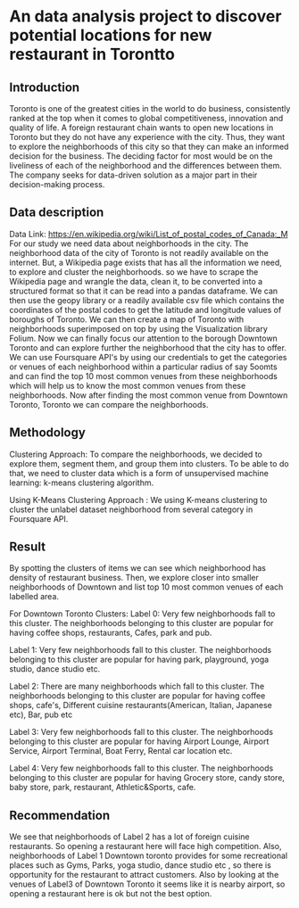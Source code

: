 # An data analysis project to discover potential locations for new restaurant in Torontto
## Introduction
Toronto is one of the greatest cities in the world to do business, consistently ranked at the top when it comes to global competitiveness, innovation and quality of life. A foreign restaurant chain wants to open new locations in Toronto but they do not have any experience with the city. Thus, they want to explore the neighborhoods of this city so that they can make an informed decision for the business. The deciding factor for most would be on the liveliness of each of the neighborhood and the differences between them. The company seeks for data-driven solution as a major part in their decision-making process. 

## Data description
Data Link: https://en.wikipedia.org/wiki/List_of_postal_codes_of_Canada:_M
For our study we need data about neighborhoods in the city. The neighborhood data of the city of Toronto is not readily available on the internet. But, a Wikipedia page exists that has all the information we need, to explore and cluster the neighborhoods. so we have to scrape the Wikipedia page and wrangle the data, clean it, to be converted into a structured format so that it can be read into a pandas dataframe. We can then use the geopy library or a readily available csv file which contains the coordinates of the postal codes to get the latitude and longitude values of boroughs of Toronto. We can then create a map of Toronto with neighborhoods superimposed on top by using the Visualization library Folium. Now we can finally focus our attention to the borough Downtown Toronto and can explore further the neighborhood that the city has to offer. We can use Foursquare API's by using our credentials to get the categories or venues of each neighborhood within a particular radius of say 5oomts and can find the top 10 most common venues from these neighborhoods which will help us to know the most common venues from these neighborhoods.
Now after finding the most common venue from Downtown Toronto, Toronto we can compare the neighborhoods. 

## Methodology
Clustering Approach:
To compare the neighborhoods, we decided to explore them, segment them, and group them into clusters. To be able to do that, we need to cluster data which is a form of unsupervised machine learning: k-means clustering algorithm.

Using K-Means Clustering Approach : We using K-means clustering to cluster the unlabel dataset neighborhood from several category in Foursquare API.

## Result

By spotting the clusters of items we can see which neighborhood has density of restaurant business. Then, we explore closer into smaller neighborhoods of Downtown and list top 10 most common venues of each labelled area. 

For Downtown Toronto Clusters:
Label 0: Very few neighborhoods fall to this cluster. The neighborhoods belonging to this cluster are popular for having coffee shops, restaurants, Cafes, park and pub.

Label 1: Very few neighborhoods fall to this cluster. The neighborhoods belonging to this cluster are popular for having park, playground, yoga studio, dance studio etc.

Label 2: There are many neighborhoods which fall to this cluster. The neighborhoods belonging to this cluster are popular for having coffee shops, cafe's, Different cuisine restaurants(American, Italian, Japanese etc), Bar, pub etc

Label 3: Very few neighborhoods fall to this cluster. The neighborhoods belonging to this cluster are popular for having Airport Lounge, Airport Service, Airport Terminal, Boat Ferry, Rental car location etc.

Label 4: Very few neighborhoods fall to this cluster. The neighborhoods belonging to this cluster are popular for having Grocery store, candy store, baby store, park, restaurant, Athletic&Sports, cafe.

## Recommendation 
We see that neighborhoods of Label 2 has a lot of foreign cuisine restaurants. So opening a restaurant here will face high competition.
Also, neighborhoods of Label 1 Downtown toronto provides for some recreational places such as Gyms, Parks, yoga studio, dance studio etc , so there is opportunity for the restaurant to attract customers.
Also by looking at the venues of Label3 of Downtown Toronto it seems like it is nearby airport, so opening a restaurant here is ok but not the best option. 
